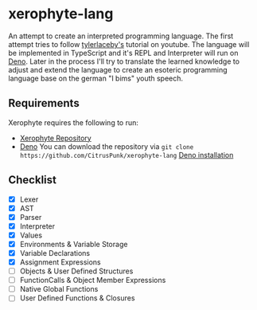 # xerophyte-lang
An attempt to create an interpreted programming language. The first attempt tries to follow [tylerlaceby's](https://www.youtube.com/@tylerlaceby) tutorial on youtube.
The language will be implemented in TypeScript and it's REPL and Interpreter will run on [Deno](https://deno.com/runtime).
Later in the process I'll try to translate the learned knowledge to adjust and extend the language to create an esoteric programming language base on the german "I bims" youth speech.

## Requirements
Xerophyte requires the following to run:
 - [Xerophyte Repository](https://github.com/CitrusPunk/xerophyte-lang)
 - [Deno](https://deno.com/runtime)
You can download the repository via 
```git clone https://github.com/CitrusPunk/xerophyte-lang```
[Deno installation](https://deno.com/manual@v1.33.1/getting_started/installation)

## Checklist
- [x] Lexer
- [x] AST
- [x] Parser
- [x] Interpreter
- [x] Values
- [X] Environments & Variable Storage 
- [X] Variable Declarations
- [X] Assignment Expressions
- [ ] Objects & User Defined Structures 
- [ ] FunctionCalls & Object Member Expressions
- [ ] Native Global Functions
- [ ] User Defined Functions & Closures
